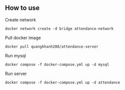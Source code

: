 ## How to use
Create network 
```
docker network create -d bridge attendance-network
```
Pull docker image
```
docker pull quangkhanh288/attendance-server
```
Run mysql
```
docker compose -f docker-compose.yml up -d mysql
```
Run server
```
docker compose -f docker-compose.yml up -d attendance
```
